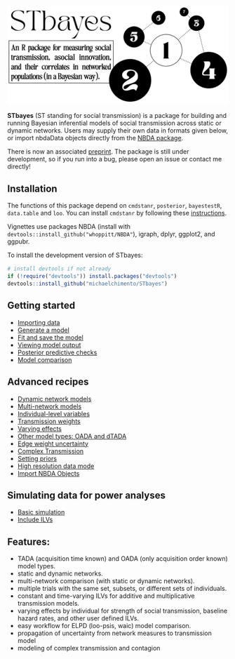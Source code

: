 <br><br>
![banner](man/figures/stbayes_banner2.png)
<!-- badges: start -->
<!-- badges: end -->

**STbayes** (ST standing for social transmission) is a package for building and running Bayesian inferential models of social transmission across static or dynamic networks. Users may supply their own data in formats given below, or import nbdaData objects directly from the [NBDA package](https://github.com/whoppitt/NBDA).
   
There is now an associated [preprint](https://doi.org/10.1101/2025.06.07.658152). The package is still under development, so if you run into a bug, please open an issue or contact me directly!

## Installation<a name="Installation"></a>

The functions of this package depend on ```cmdstanr```, ```posterior```, ```bayestestR```, ```data.table``` and ```loo```. You can install ```cmdstanr``` by following these [instructions](https://mc-stan.org/cmdstanr/articles/cmdstanr.html).

Vignettes use packages NBDA (install with ```devtools::install_github("whoppitt/NBDA"```), igraph, dplyr, ggplot2, and ggpubr.


To install the development version of STbayes:

``` r
# install devtools if not already
if (!require("devtools")) install.packages("devtools")
devtools::install_github("michaelchimento/STbayes")
```

## Getting started

- [Importing data](https://michaelchimento.github.io/STbayes/articles/getting_started.html#step-1-importing-data)
- [Generate a model](https://michaelchimento.github.io/STbayes/articles/getting_started.html#step-2-generate-a-model)
- [Fit and save the model](https://michaelchimento.github.io/STbayes/articles/getting_started.html#step-3-fit-and-save-the-model)
- [Viewing model output](https://michaelchimento.github.io/STbayes/articles/getting_started.html#step-4-viewing-model-output)
- [Posterior predictive checks](https://michaelchimento.github.io/STbayes/articles/getting_started.html#step-5-posterior-predictive-checks)
- [Model comparison](https://michaelchimento.github.io/STbayes/articles/getting_started.html#step-6-model-comparison)

## Advanced recipes

- [Dynamic network models](https://michaelchimento.github.io/STbayes/articles/advanced_recipes.html#dynamic-network-models)
- [Multi-network models](https://michaelchimento.github.io/STbayes/articles/advanced_recipes.html#multi-network-models)
- [Individual-level variables](https://michaelchimento.github.io/STbayes/articles/advanced_recipes.html#individual-level-variables-ilvs)
- [Transmission weights](https://michaelchimento.github.io/STbayes/articles/advanced_recipes.html#transmission-weights)
- [Varying effects](https://michaelchimento.github.io/STbayes/articles/advanced_recipes.html#varying-effects-by-individual)
- [Other model types: OADA and dTADA](https://michaelchimento.github.io/STbayes/articles/advanced_recipes.html#other-model-types-oada-and-dtada)
- [Edge weight uncertainty](https://michaelchimento.github.io/STbayes/articles/advanced_recipes.html#edge-weight-uncertainty)
- [Complex Transmission](https://michaelchimento.github.io/STbayes/articles/advanced_recipes.html#complex-transmission)
- [Setting priors](https://michaelchimento.github.io/STbayes/articles/advanced_recipes.html#setting-priors)
- [High resolution data mode](https://michaelchimento.github.io/STbayes/articles/advanced_recipes.html#high-resolution-data-mode)
- [Import NBDA Objects](https://michaelchimento.github.io/STbayes/articles/advanced_recipes.html#import-nbda-data-objects)

## Simulating data for power analyses

- [Basic simulation](https://michaelchimento.github.io/STbayes/articles/simulate_data_for_power_analyses.html)
- [Include ILVs](https://michaelchimento.github.io/STbayes/articles/simulate_data_for_power_analyses.html#include-ilvs)

## Features:

 - TADA (acquisition time known) and OADA (only acquisition order known) model types.
 - static and dynamic networks.
 - multi-network comparison (with static or dynamic networks).
 - multiple trials with the same set, subsets, or different sets of individuals.
 - constant and time-varying ILVs for additive and multiplicative transmission models.
 - varying effects by individual for strength of social transmission, baseline hazard rates, and other user defined ILVs.
 - easy workflow for ELPD (loo-psis, waic) model comparison.
 - propagation of uncertainty from network measures to transmission model
 - modeling of complex transmission and contagion
